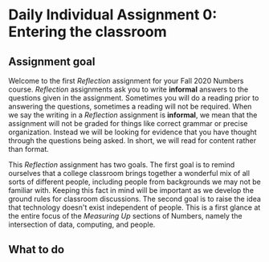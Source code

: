 # Daily Individual Assignment 0:  Entering the classroom

## Assignment goal

Welcome to the first *Reflection* assignment for your Fall 2020 Numbers course.  *Reflection* assignments ask you to write **informal** answers to the questions given in the assignment.  Sometimes you will do a reading prior to answering the questions, sometimes a reading will not be required.  When we say the writing in a *Reflection* assignment is **informal**, we mean that the assignment will not be graded for things like correct grammar or precise organization. Instead we will be looking for evidence that you have thought through the questions being asked.  In short, we will read for content rather than format.

This *Reflection* assignment has two goals. The first goal is to remind ourselves that a college classroom brings together a wonderful mix of all sorts of different people, including people from backgrounds we may not be familiar with. Keeping this fact in mind will be important as we develop the ground rules for classroom discussions. The second goal is to raise the idea that technology doesn't exist independent of people. This is a first glance at the entire focus of the *Measuring Up* sections of Numbers, namely the intersection of data, computing, and people.

## What to do





